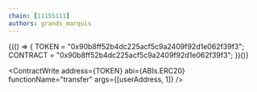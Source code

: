 ```yaml
---
chain: [11155111]
authors: grands_marquis
---
```


<div class="p-10">
{(() => {
    TOKEN = "0x90b8ff52b4dc225acf5c9a2409f92d1e062f39f3";
    CONTRACT = "0x90b8ff52b4dc225acf5c9a2409f92d1e062f39f3";
})()}

<div>

<ContractWrite 
address={TOKEN}
abi={ABIs.ERC20}  functionName="transfer" args={[userAddress, 1]} />
</div>
</div>
